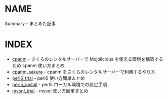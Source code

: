 # NAME

Summary - まとめた記事

# INDEX

- [cpanm](cpanm.md) - さくらのレンタルサーバーで Mojolicious を使える環境を構築するため cpanm 使い方まとめ
- [cpanm_sakura](cpanm_sakura.md) - cpanm をさくらのレンタルサーバーで利用するやり方
- [perl6_trial](perl6_trial.md) - perl6 使い方簡単まとめ
- [perl5_install](perl5_install.md) - perl5 ローカル環境での設定手順
- [mysql_trial](mysql_trial.md) - mysql 使い方簡単まとめ
